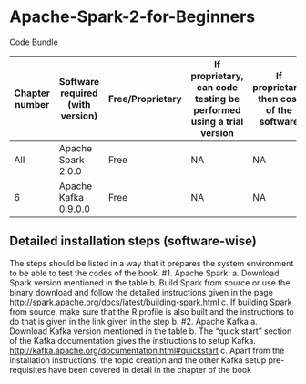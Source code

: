 # Apache-Spark-2-for-Beginners
Code Bundle

| Chapter number | Software required (with version) | Free/Proprietary | If proprietary, can code testing be performed using a trial version | If proprietary, then cost of the software | Download links to the software | Hardware specifications | OS required |
| -------- | -------- | -------- | -------- | -------- | -------- | -------- | -------- |
| All | Apache Spark 2.0.0 | Free | NA | NA | http://spark.apache.org/downloads.html | X86 | UNIX or MacOSX |
| 6 | Apache Kafka 0.9.0.0 | Free | NA | NA | http://www.sublimetext.com/3 | X86 | UNIX or MacOSX |


## Detailed installation steps (software-wise)
The steps should be listed in a way that it prepares the system environment to be able to test the codes of the book.
#1. Apache Spark:
a. Download Spark version mentioned in the table
b. Build Spark from source or use the binary download and follow the detailed instructions given in the page
http://spark.apache.org/docs/latest/building-spark.html
c. If building Spark from source, make sure that the R profile is also built and the instructions to do that is given in the link given in
the step b.
#2. Apache Kafka
a. Download Kafka version mentioned in the table
b. The “quick start” section of the Kafka documentation gives the instructions to setup Kafka.
http://kafka.apache.org/documentation.html#quickstart
c. Apart from the installation instructions, the topic creation and the other Kafka setup pre-requisites have been covered in detail in the chapter of the book


